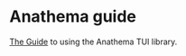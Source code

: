 # Anathema guide

[The Guide](https://togglebyte.github.io/anathema-guide/) to using the Anathema TUI library.
